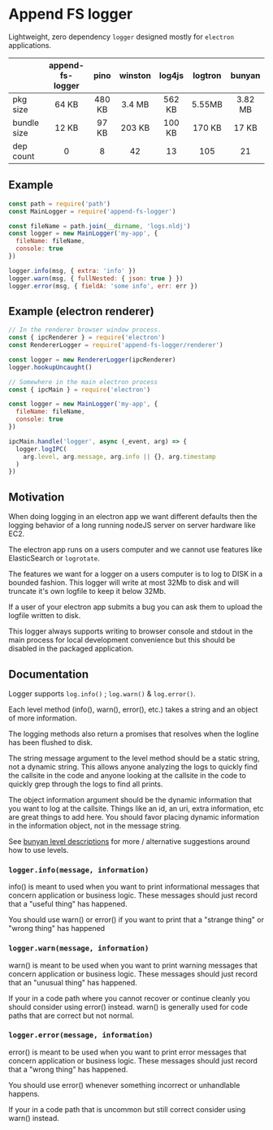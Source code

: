 # Append FS logger

Lightweight, zero dependency `logger` designed mostly for
`electron` applications.

|        |  append-fs-logger  |  pino  |  winston  |  log4js  |  logtron  |  bunyan  |
|--------|:------------------:|:------:|:---------:|:--------:|:---------:|:--------:|
|pkg size|    64 KB           | 480 KB |   3.4 MB  |   562 KB |   5.55MB  |  3.82 MB |
|bundle size|  12 KB          | 97 KB  | 203 KB    | 100 KB   | 170 KB    |   17 KB  |
|dep count|       0           |   8    |    42     |   13     |    105    |    21    |

## Example

```js
const path = require('path')
const MainLogger = require('append-fs-logger')

const fileName = path.join(__dirname, 'logs.nldj')
const logger = new MainLogger('my-app', {
  fileName: fileName,
  console: true
})

logger.info(msg, { extra: 'info' })
logger.warn(msg, { fullNested: { json: true } })
logger.error(msg, { fieldA: 'some info', err: err })
```

## Example (electron renderer)

```js
// In the renderer browser window process.
const { ipcRenderer } = require('electron')
const RendererLogger = require('append-fs-logger/renderer')

const logger = new RendererLogger(ipcRenderer)
logger.hookupUncaught()
```

```js
// Somewhere in the main electron process
const { ipcMain } = require('electron')

const logger = new MainLogger('my-app', {
  fileName: fileName,
  console: true
})

ipcMain.handle('logger', async (_event, arg) => {
  logger.logIPC(
    arg.level, arg.message, arg.info || {}, arg.timestamp
  )
})
```

## Motivation

When doing logging in an electron app we want different defaults
then the logging behavior of a long running nodeJS server on
server hardware like EC2.

The electron app runs on a users computer and we cannot use
features like ElasticSearch or `logrotate`.

The features we want for a logger on a users computer is to
log to DISK in a bounded fashion. This logger will write at most
32Mb to disk and will truncate it's own logfile to keep it below
32Mb.

If a user of your electron app submits a bug you can ask them
to upload the logfile written to disk.

This logger always supports writing to browser console and stdout
in the main process for local development convenience but this
should be disabled in the packaged application.

## Documentation

Logger supports `log.info()` ; `log.warn()` & `log.error()`.

Each level method (info(), warn(), error(), etc.) takes a string and an object of more information.

The logging methods also return a promises that resolves when
the logline has been flushed to disk.

The string message argument to the level method should be a static string, not a dynamic string. This allows anyone analyzing the logs to quickly find the callsite in the code and anyone looking at the callsite in the code to quickly grep through the logs to find all prints.

The object information argument should be the dynamic information that you want to log at the callsite. Things like an id, an uri, extra information, etc are great things to add here. You should favor placing dynamic information in the information object, not in the message string.

See [bunyan level descriptions](https://github.com/trentm/node-bunyan#levels) for more / alternative suggestions around how to use levels.

### `logger.info(message, information)`

info() is meant to used when you want to print informational messages that concern application or business logic. These messages should just record that a "useful thing" has happened.

You should use warn() or error() if you want to print that a "strange thing" or "wrong thing" has happened

### `logger.warn(message, information)`

warn() is meant to be used when you want to print warning messages that concern application or business logic. These messages should just record that an "unusual thing" has happened.

If your in a code path where you cannot recover or continue cleanly you should consider using error() instead. warn() is generally used for code paths that are correct but not normal.

### `logger.error(message, information)`

error() is meant to be used when you want to print error messages that concern application or business logic. These messages should just record that a "wrong thing" has happened.

You should use error() whenever something incorrect or unhandlable happens.

If your in a code path that is uncommon but still correct consider using warn() instead.
